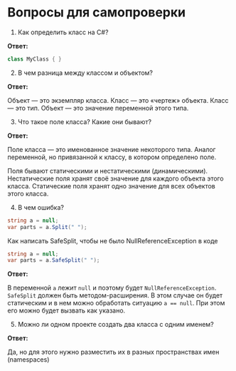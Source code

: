 # Вопросы для самопроверки

1. Как определить класс на C#?

**Ответ:**

```cs
class MyClass { }
```

2. В чем разница между классом и объектом?

**Ответ:**

Объект — это экземпляр класса. Класс — это «чертеж» объекта. Класс — это тип. Объект — это значение переменной этого типа.

3. Что такое поле класса? Какие они бывают?

**Ответ:**

Поле класса — это именованное значение некоторого типа. Аналог переменной, но привязанной к классу, в котором определено поле.

Поля бывают статическими и нестатическими (динамическими). Нестатические поля хранят своё значение для каждого объекта этого класса. Статические поля хранят одно значение для всех объектов этого класса.

4.  В чем ошибка?

```cs
string a = null;
var parts = a.Split(" ");
```
Как написать SafeSplit, чтобы не было NullReferenceException в коде
```cs
string a = null;
var parts = a.SafeSplit(" ");
```

**Ответ:**

В переменной `a` лежит `null` и поэтому будет `NullReferenceException`. `SafeSplit` должен быть методом-расширения. В этом случае он будет статическим и в нем можно обработать ситуацию `a == null`. При этом его можно будет вызвать как указано.

5. Можно ли одном проекте создать два класса с одним именем?

**Ответ:**

Да, но для этого нужно разместить их в разных пространствах имен (namespaces)
